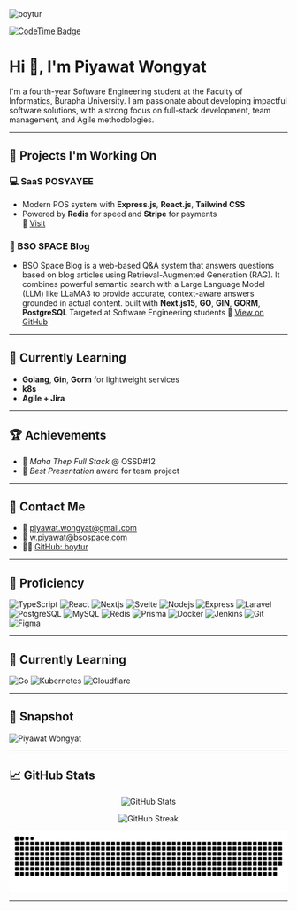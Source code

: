 <img src="https://komarev.com/ghpvc/?username=boytur&label=Profile%20views&color=0e75b6&style=flat" alt="boytur" />

[![CodeTime Badge](https://img.shields.io/endpoint?style=flat-square&color=222&url=https%3A%2F%2Fapi.codetime.dev%2Fv3%2Fusers%2Fshield%3Fuid%3D24267)](https://codetime.dev)

# Hi 👋, I'm Piyawat Wongyat

I'm a fourth-year Software Engineering student at the Faculty of Informatics, Burapha University. I am passionate about developing impactful software solutions, with a strong focus on full-stack development, team management, and Agile methodologies.

---

## 🔧 Projects I'm Working On

### 💻 SaaS POSYAYEE
- Modern POS system with **Express.js**, **React.js**, **Tailwind CSS**
- Powered by **Redis** for speed and **Stripe** for payments  
🔗 [Visit](https://sale.posyayee.com)

### 📝 BSO SPACE Blog
- BSO Space Blog is a web-based Q&A system that answers questions based on blog articles using Retrieval-Augmented Generation (RAG). It combines powerful semantic search with a Large Language Model (LLM) like LLaMA3 to provide accurate, context-aware answers grounded in actual content. built with **Next.js15**, **GO**, **GIN**, **GORM**, **PostgreSQL** Targeted at Software Engineering students 🔗 [View on GitHub](https://github.com/bsospace/blog-bsospace-mono-repo)

---

## 🌱 Currently Learning
- **Golang**, **Gin**, **Gorm** for lightweight services
- **k8s**
- **Agile + Jira**

---

## 🏆 Achievements
- 🏅 *Maha Thep Full Stack* @ OSSD#12  
- 🎤 *Best Presentation* award for team project

---

## 📧 Contact Me

- 📩 piyawat.wongyat@gmail.com  
- 💼 w.piyawat@bsospace.com  
- 🧑‍💻 [GitHub: boytur](https://github.com/boytur)

---

## 🧠 Proficiency  
![TypeScript](https://skillicons.dev/icons?i=typescript) ![React](https://skillicons.dev/icons?i=react) ![Nextjs](https://skillicons.dev/icons?i=nextjs) ![Svelte](https://skillicons.dev/icons?i=svelte)  ![Nodejs](https://skillicons.dev/icons?i=nodejs) ![Express](https://skillicons.dev/icons?i=express) ![Laravel](https://skillicons.dev/icons?i=laravel)  ![PostgreSQL](https://skillicons.dev/icons?i=postgresql) ![MySQL](https://skillicons.dev/icons?i=mysql) ![Redis](https://skillicons.dev/icons?i=redis)  ![Prisma](https://skillicons.dev/icons?i=prisma) ![Docker](https://skillicons.dev/icons?i=docker) ![Jenkins](https://skillicons.dev/icons?i=jenkins)  ![Git](https://skillicons.dev/icons?i=git) ![Figma](https://skillicons.dev/icons?i=figma)

---

## 🚀 Currently Learning  
![Go](https://skillicons.dev/icons?i=go) ![Kubernetes](https://skillicons.dev/icons?i=kubernetes) ![Cloudflare](https://skillicons.dev/icons?i=cloudflare)


---

## 📸 Snapshot

<img src="https://image.posyayee.com/me.JPG" alt="Piyawat Wongyat" width="180"/>

---

## 📈 GitHub Stats

<p align="center">
  <img src="https://github-readme-stats.vercel.app/api?username=boytur&show_icons=true&locale=en" alt="GitHub Stats" />
</p>

<p align="center">
  <img src="https://github-readme-streak-stats.herokuapp.com/?user=boytur&" alt="GitHub Streak" />
</p>

<p align="center">
  <img src="https://raw.githubusercontent.com/boytur/boytur/refs/heads/output/github-contribution-grid-snake.svg" alt="Contribution Snake" />
</p>

---

